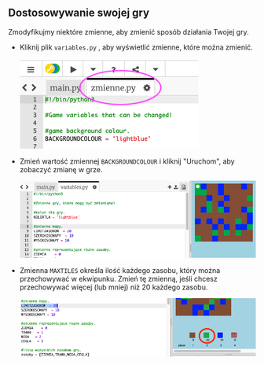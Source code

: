 ## Dostosowywanie swojej gry

Zmodyfikujmy niektóre zmienne, aby zmienić sposób działania Twojej gry.

+ Kliknij plik `variables.py` , aby wyświetlić zmienne, które można zmienić.
    
    ![zrzut ekranu](images/craft-variables.png)

+ Zmień wartość zmiennej `BACKGROUNDCOLOUR` i kliknij "Uruchom", aby zobaczyć zmianę w grze.
    
    ![zrzut ekranu](images/craft-background.png)

+ Zmienna `MAXTILES` określa ilość każdego zasobu, który można przechowywać w ekwipunku. Zmień tę zmienną, jeśli chcesz przechowywać więcej (lub mniej) niż 20 każdego zasobu.
    
    ![zrzut ekranu](images/craft-maxtiles.png)